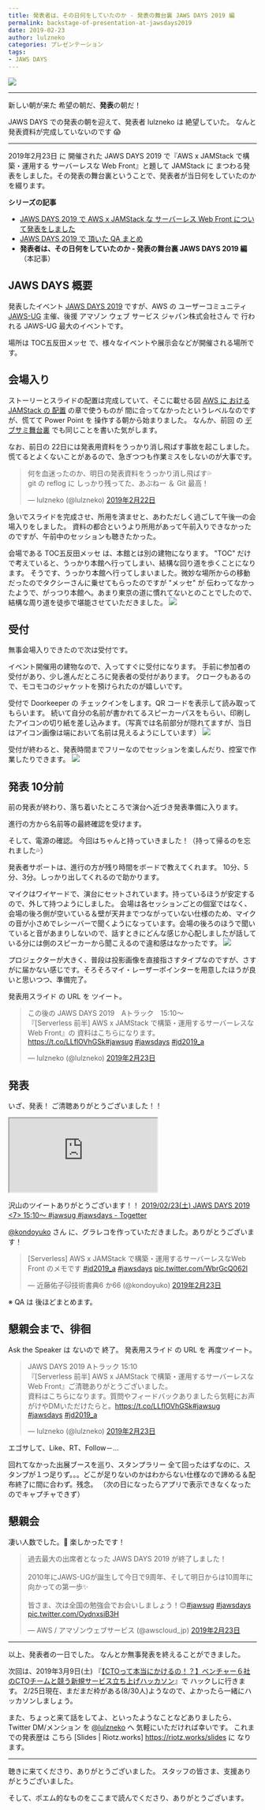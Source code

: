 ```yaml
---
title: 発表者は、その日何をしていたのか - 発表の舞台裏 JAWS DAYS 2019 編
permalink: backstage-of-presentation-at-jawsdays2019
date: 2019-02-23
author: lulzneko
categories: プレゼンテーション
tags:
- JAWS DAYS
---
```


![](/articles/assets/lulzneko/presentation/jawsdays-2019/01.png)

----

新しい朝が来た 希望の朝だ、**発表**の朝だ！

JAWS DAYS での発表の朝を迎えて、発表者 lulzneko は 絶望していた。
なんと発表資料が完成していないのです 😱

----

2019年2月23日 に 開催された JAWS DAYS 2019 で『AWS x JAMStack で構築・運用する サーバーレスな Web Front』と題して JAMStack に まつわる発表をしました。その発表の舞台裏ということで、発表者が当日何をしていたのかを綴ります。

**シリーズの記事**
- [JAWS DAYS 2019 で AWS x JAMStack な サーバーレス Web Front について発表をしました](/articles/2019/03/01/made-presentation-about-jamstack-with-aws-at-jawsdays2019/)
- [JAWS DAYS 2019 で 頂いた QA まとめ](/articles/2019/02/24/summary-of-qa-at-jawsdays2019/)
- **発表者は、その日何をしていたのか - 発表の舞台裏 JAWS DAYS 2019 編**（本記事）


## JAWS DAYS 概要
発表したイベント [JAWS DAYS 2019](https://jawsdays2019.jaws-ug.jp/) ですが、AWS の ユーザーコミュニティ [JAWS-UG](https://jaws-ug.jp/) 主催、後援 アマゾン ウェブ サービス ジャパン株式会社さん で 行われる JAWS-UG 最大のイベントです。

場所は TOC五反田メッセ で、様々なイベントや展示会などが開催される場所です。


## 会場入り
ストーリーとスライドの配置は完成していて、そこに載せる図 [AWS に おける JAMStack の 配置](https://riotz.works/slides/?2019-jaws-days#18) の章で使うものが 間に合ってなかったというレベルなのですが、慌てて Power Point を 操作する朝から始まりました。
なんか、前回 の [デブサミ舞台裏](/articles/2019/02/15/backstage-of-presentation-at-devsumi-2019-winter/) でも同じことを書いた気がします。

なお、前日の 22日には発表用資料をうっかり消し飛ばす事故を起こしました。
慌てるとよくないことがあるので、急ぎつつも作業ミスをしないのが大事です。
<blockquote class="twitter-tweet" data-lang="ja"><p lang="ja" dir="ltr">何を血迷ったのか、明日の発表資料をうっかり消し飛ばす💦<br>git の reflog に しっかり残ってた、あぶねー ＆ Git 最高！</p>&mdash; lulzneko (@lulzneko) <a href="https://twitter.com/lulzneko/status/1098850301816188929?ref_src=twsrc%5Etfw">2019年2月22日</a></blockquote>
<script async src="https://platform.twitter.com/widgets.js" charset="utf-8"></script>


急いでスライドを完成させ、所用を済ませと、あわただしく過ごして午後一の会場入りをしました。
資料の都合というより所用があって午前入りできなかったのですが、午前中のセッションも聴きたかった。

会場である TOC五反田メッセ は、本館とは別の建物になります。
"TOC" だけで考えていると、うっかり本館へ行ってしまい、結構な回り道を歩くことになります。
そうです、うっかり本館へ行ってしまいました。微妙な場所からの移動だったのでタクシーさんに乗せてもらったのですが "メッセ" が 伝わってなかったようで、がっつり本館へ。あまり東京の道に慣れてないとのことでしたので、結構な周り道を徒歩で堪能させていただきました。
![](/articles/assets/lulzneko/presentation/jawsdays-2019/02.png)


## 受付
無事会場入りできたので次は受付です。

イベント開催用の建物なので、入ってすぐに受付になります。
手前に参加者の受付があり、少し進んだところに発表者の受付があります。
クロークもあるので、モコモコのジャケットを預けられたのが嬉しいです。

受付で Doorkeeper の チェックインをします。QR コードを表示して読み取ってもらいます。
続いて自分の名前が書かれてるスピーカーパスをもらい、印刷したアイコンの切り紙を差し込みます。（写真では名前部分が隠れてますが、当日はアイコン画像は端において名前は見えるようにしています）
![](/articles/assets/lulzneko/presentation/jawsdays-2019/03.jpg)


受付が終わると、発表時間までフリーなのでセッションを楽しんだり、控室で作業したりできます。
![](/articles/assets/lulzneko/presentation/jawsdays-2019/04.jpg)


## 発表 10分前
前の発表が終わり、落ち着いたところで演台へ近づき発表準備に入ります。

進行の方から名前等の最終確認を受けます。

そして、電源の確認。
今回はちゃんと持っていきました！（持って帰るのを忘れました💦）

発表者サポートは、進行の方が残り時間をボードで教えてくれます。
10分、5分、3分。しっかり出してくれるので助かります。

マイクはワイヤードで、演台にセットされています。持っているほうが安定するので、外して持つようにしました。
会場は各セッションごとの個室ではなく、会場の後ろ側が空いている＆壁が天井までつながっていない仕様のため、マイクの音が小さめでレシーバーで聞くようになっています。会場の後ろのほうで聞いていると音があまりしないので、話すときにどんな感じか心配しましたが話している分には側のスピーカーから聞こえるので違和感はなかったです。
![](/articles/assets/lulzneko/presentation/jawsdays-2019/05.jpg)

プロジェクターが大きく、普段は投影画像を直接指さすタイプなのですが、さすがに届かない感じです。そろそろマイ・レーザーポインターを用意したほうが良いと思いつつ、準備完了。

発表用スライド の URL を ツイート。
<blockquote class="twitter-tweet" data-cards="hidden" data-lang="ja"><p lang="ja" dir="ltr">この後の JAWS DAYS 2019　Aトラック　15:10～<br>『[Serverless 前半] AWS x JAMStack で構築・運用するサーバーレスなWeb Front』の 資料はこちらになります。<a href="https://t.co/LLflOVhGSk">https://t.co/LLflOVhGSk</a><a href="https://twitter.com/hashtag/jawsug?src=hash&amp;ref_src=twsrc%5Etfw">#jawsug</a> <a href="https://twitter.com/hashtag/jawsdays?src=hash&amp;ref_src=twsrc%5Etfw">#jawsdays</a> <a href="https://twitter.com/hashtag/jd2019_a?src=hash&amp;ref_src=twsrc%5Etfw">#jd2019_a</a></p>&mdash; lulzneko (@lulzneko) <a href="https://twitter.com/lulzneko/status/1099187884748300288?ref_src=twsrc%5Etfw">2019年2月23日</a></blockquote>
<script async src="https://platform.twitter.com/widgets.js" charset="utf-8"></script>



## 発表
いざ、発表！
ご清聴ありがとうございました！！
<div class="slide"><iframe src="https://riotz.works/slides/?2019-jaws-days"></iframe></div>

沢山のツイートありがとうございます！！
[2019/02/23(土) JAWS DAYS 2019 <7> 15:10～ #jawsug #jawsdays - Togetter](https://togetter.com/li/1322142)

[@kondoyuko](https://twitter.com/kondoyuko) さん に、グラレコを作っていただきました。ありがとうございます！
<blockquote class="twitter-tweet" data-lang="ja"><p lang="ja" dir="ltr">[Serverless] AWS x JAMStack で構築・運用するサーバーレスなWeb Front のメモです <a href="https://twitter.com/hashtag/jd2019_a?src=hash&amp;ref_src=twsrc%5Etfw">#jd2019_a</a> <a href="https://twitter.com/hashtag/jawsdays?src=hash&amp;ref_src=twsrc%5Etfw">#jawsdays</a> <a href="https://t.co/WbrGcQ062l">pic.twitter.com/WbrGcQ062l</a></p>&mdash; 近藤佑子🐱技術書典6 か66 (@kondoyuko) <a href="https://twitter.com/kondoyuko/status/1099195738116870144?ref_src=twsrc%5Etfw">2019年2月23日</a></blockquote>
<script async src="https://platform.twitter.com/widgets.js" charset="utf-8"></script>

※ QA は 後ほどまとめます。


## 懇親会まで、徘徊
Ask the Speaker は ないので 終了。
発表用スライド の URL を 再度ツイート。

<blockquote class="twitter-tweet" data-cards="hidden" data-lang="ja"><p lang="ja" dir="ltr">JAWS DAYS 2019 Aトラック 15:10<br>『[Serverless 前半] AWS x JAMStack で構築・運用するサーバーレスなWeb Front』ご清聴ありがとうございました。<br>資料はこちらになります。質問やフィードバックありましたら気軽にお声がけやDMいただけたらと。<a href="https://t.co/LLflOVhGSk">https://t.co/LLflOVhGSk</a><a href="https://twitter.com/hashtag/jawsug?src=hash&amp;ref_src=twsrc%5Etfw">#jawsug</a> <a href="https://twitter.com/hashtag/jawsdays?src=hash&amp;ref_src=twsrc%5Etfw">#jawsdays</a> <a href="https://twitter.com/hashtag/jd2019_a?src=hash&amp;ref_src=twsrc%5Etfw">#jd2019_a</a></p>&mdash; lulzneko (@lulzneko) <a href="https://twitter.com/lulzneko/status/1099197322246770688?ref_src=twsrc%5Etfw">2019年2月23日</a></blockquote>
<script async src="https://platform.twitter.com/widgets.js" charset="utf-8"></script>


エゴサして、Like、RT、Follow－...

回れてなかった出展ブースを巡り、スタンプラリー
全て回ったはずなのに、スタンプが１つ足りず。。。どこが足りないのかはわからない仕様なので諦める＆配布終了に間に合わず。残念。
（次の日になったらアプリで表示できなくなったのでキャプチャできず）


## 懇親会
凄い人数でした。🍻 楽しかったです！

<blockquote class="twitter-tweet" data-lang="ja"><p lang="ja" dir="ltr">過去最大の出席者となった JAWS DAYS 2019 が終了しました！<br><br>2010年にJAWS-UGが誕生して今日で9周年、そして明日からは10周年に向かっての第一歩✨<br><br>皆さま、次は全国の勉強会でお会いしましょう！😊<a href="https://twitter.com/hashtag/jawsug?src=hash&amp;ref_src=twsrc%5Etfw">#jawsug</a> <a href="https://twitter.com/hashtag/jawsdays?src=hash&amp;ref_src=twsrc%5Etfw">#jawsdays</a> <a href="https://t.co/OydnxsiB3H">pic.twitter.com/OydnxsiB3H</a></p>&mdash; AWS / アマゾンウェブサービス (@awscloud_jp) <a href="https://twitter.com/awscloud_jp/status/1099259719447863296?ref_src=twsrc%5Etfw">2019年2月23日</a></blockquote>
<script async src="https://platform.twitter.com/widgets.js" charset="utf-8"></script>


----

以上、発表者の一日でした。
なんとか無事発表を終えることができました。

次回は、2019年3月9日(土) 『[【CTOって本当にかけるの！？】ベンチャー６社のCTOチームと競う新規サービス立ち上げハッカソン](https://cto-samurai.connpass.com/event/120473/)』で ハックしに行きます。
2/25日現在、まだまだ枠がある(8/30人)ようなので、よかったら一緒にハッカソンしましょう。

また、ちょっと来て話をしてよ、といったようなことなどありましたら、Twitter DM/メンション を [@lulzneko](https://twitter.com/lulzneko) へ 気軽にいただければ幸いです。
これまでの発表歴は こちら [Slides | Riotz.works] https://riotz.works/slides に なります。

----

聴きに来てくださり、ありがとうございました。
スタッフの皆さま、支援ありがとうございました。

そして、ポエム的なものをここまで読んでくださり、ありがとうございます。
